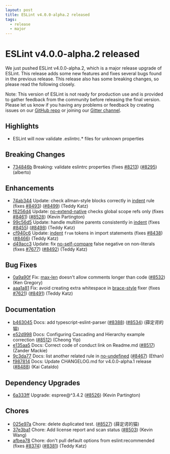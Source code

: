 ```yaml
---
layout: post
title: ESLint v4.0.0-alpha.2 released
tags:
  - release
  - major
---
```

# ESLint v4.0.0-alpha.2 released

We just pushed ESLint v4.0.0-alpha.2, which is a major release upgrade of ESLint. This release adds some new features and fixes several bugs found in the previous release. This release also has some breaking changes, so please read the following closely. 

Note: This version of ESLint is not ready for production use and is provided to gather feedback from the community before releasing the final version. Please let us know if you having any problems or feedback by creating issues on our [GitHub repo](https://github.com/eslint/eslint) or joining our [Gitter channel](https://gitter.im/eslint/eslint).


## Highlights

* ESLint will now validate .eslintrc.* files for unknown properties

## Breaking Changes


* [734846b](https://github.com/eslint/eslint/commit/734846b) Breaking: validate eslintrc properties (fixes [#8213](https://github.com/eslint/eslint/issues/8213)) ([#8295](https://github.com/eslint/eslint/issues/8295)) (alberto)






## Enhancements


* [74ab344](https://github.com/eslint/eslint/commit/74ab344) Update: check allman-style blocks correctly in [indent](/docs/rules/indent) rule (fixes [#8493](https://github.com/eslint/eslint/issues/8493)) ([#8499](https://github.com/eslint/eslint/issues/8499)) (Teddy Katz)
* [f6256d4](https://github.com/eslint/eslint/commit/f6256d4) Update: [no-extend-native](/docs/rules/no-extend-native) checks global scope refs only (fixes [#8461](https://github.com/eslint/eslint/issues/8461)) ([#8528](https://github.com/eslint/eslint/issues/8528)) (Kevin Partington)
* [99c56d5](https://github.com/eslint/eslint/commit/99c56d5) Update: handle multiline parents consistently in [indent](/docs/rules/indent) (fixes [#8455](https://github.com/eslint/eslint/issues/8455)) ([#8498](https://github.com/eslint/eslint/issues/8498)) (Teddy Katz)
* [cf940c6](https://github.com/eslint/eslint/commit/cf940c6) Update: [indent](/docs/rules/indent) `from` tokens in import statements (fixes [#8438](https://github.com/eslint/eslint/issues/8438)) ([#8466](https://github.com/eslint/eslint/issues/8466)) (Teddy Katz)
* [d49acc3](https://github.com/eslint/eslint/commit/d49acc3) Update: fix [no-self-compare](/docs/rules/no-self-compare) false negative on non-literals (fixes [#7677](https://github.com/eslint/eslint/issues/7677)) ([#8492](https://github.com/eslint/eslint/issues/8492)) (Teddy Katz)




## Bug Fixes


* [0a9a90f](https://github.com/eslint/eslint/commit/0a9a90f) Fix: [max-len](/docs/rules/max-len) doesn't allow comments longer than code ([#8532](https://github.com/eslint/eslint/issues/8532)) (Ken Gregory)
* [aaa1a81](https://github.com/eslint/eslint/commit/aaa1a81) Fix: avoid creating extra whitespace in [brace-style](/docs/rules/brace-style) fixer (fixes [#7621](https://github.com/eslint/eslint/issues/7621)) ([#8491](https://github.com/eslint/eslint/issues/8491)) (Teddy Katz)




## Documentation


* [b463045](https://github.com/eslint/eslint/commit/b463045) Docs: add typescript-eslint-parser ([#8388](https://github.com/eslint/eslint/issues/8388)) ([#8534](https://github.com/eslint/eslint/issues/8534)) (薛定谔的猫)
* [e52d998](https://github.com/eslint/eslint/commit/e52d998) Docs: Configuring Cascading and Hierarchy example correction ([#8512](https://github.com/eslint/eslint/issues/8512)) (Cheong Yip)
* [e135aa5](https://github.com/eslint/eslint/commit/e135aa5) Docs: Correct code of conduct link on Readme.md ([#8517](https://github.com/eslint/eslint/issues/8517)) (Zander Mackie)
* [9c3da77](https://github.com/eslint/eslint/commit/9c3da77) Docs: list another related rule in [no-undefined](/docs/rules/no-undefined) ([#8467](https://github.com/eslint/eslint/issues/8467)) (Ethan)
* [f987814](https://github.com/eslint/eslint/commit/f987814) Docs: Update CHANGELOG.md for v4.0.0-alpha.1 release ([#8488](https://github.com/eslint/eslint/issues/8488)) (Kai Cataldo)




## Dependency Upgrades


* [6a333ff](https://github.com/eslint/eslint/commit/6a333ff) Upgrade: espree@^3.4.2 ([#8526](https://github.com/eslint/eslint/issues/8526)) (Kevin Partington)






## Chores


* [025e97a](https://github.com/eslint/eslint/commit/025e97a) Chore: delete duplicated test. ([#8527](https://github.com/eslint/eslint/issues/8527)) (薛定谔的猫)
* [37e3ba1](https://github.com/eslint/eslint/commit/37e3ba1) Chore: Add license report and scan status ([#8503](https://github.com/eslint/eslint/issues/8503)) (Kevin Wang)
* [afbea78](https://github.com/eslint/eslint/commit/afbea78) Chore: don't pull default options from eslint:recommended (fixes [#8374](https://github.com/eslint/eslint/issues/8374)) ([#8381](https://github.com/eslint/eslint/issues/8381)) (Teddy Katz)


